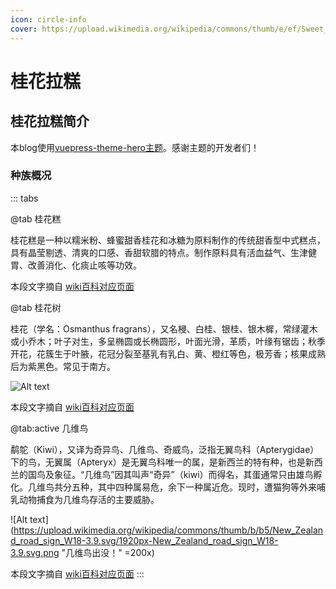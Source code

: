 ```yaml
---
icon: circle-info
cover: https://upload.wikimedia.org/wikipedia/commons/thumb/e/ef/Sweet_Tea_Olive_Cake.jpg/1920px-Sweet_Tea_Olive_Cake.jpg
---
```


# 桂花拉糕

## 桂花拉糕简介

本blog使用[vuepress-theme-hero主题](https://theme-hope.vuejs.press/zh/)。感谢主题的开发者们！

### 种族概况


::: tabs

@tab 桂花糕

桂花糕是一种以糯米粉、蜂蜜甜香桂花和冰糖为原料制作的传统甜香型中式糕点，具有晶莹剔透、清爽的口感、香甜软腊的特点。制作原料具有活血益气、生津健胃、改善消化、化痰止咳等功效。

本段文字摘自 [wiki百科对应页面](https://zh.wikipedia.org/wiki/%E6%A1%82%E8%8A%B1%E7%B3%95 "wiki百科对应页面")

@tab 桂花树

桂花（学名：Osmanthus fragrans），又名梫、白桂、银桂、银木樨，常绿灌木或小乔木；叶子对生，多呈椭圆或长椭圆形，叶面光滑，革质，叶缘有锯齿；秋季开花，花簇生于叶腋，花冠分裂至基乳有乳白、黄、橙红等色，极芳香；核果成熟后为紫黑色。常见于南方。

![Alt text](https://upload.wikimedia.org/wikipedia/commons/thumb/1/18/Osmanthus_heterophyllus-hangzhou.JPG/1920px-Osmanthus_heterophyllus-hangzhou.JPG "桂花树")

本段文字摘自 [wiki百科对应页面](https://zh.wikipedia.org/wiki/%E6%A1%82%E8%8A%B1 "wiki百科对应页面")

@tab:active 几维鸟

鹬鸵（Kiwi），又译为奇异鸟、几维鸟、奇威鸟，泛指无翼鸟科（Apterygidae）下的鸟，无翼属（Apteryx）是无翼鸟科唯一的属，是新西兰的特有种，也是新西兰的国鸟及象征。“几维鸟”因其叫声“奇异”（kiwi）而得名，其蛋通常只由雄鸟孵化。几维鸟共分五种，其中四种属易危，余下一种属近危。现时，遭猫狗等外来哺乳动物捕食为几维鸟存活的主要威胁。

![Alt text](https://upload.wikimedia.org/wikipedia/commons/thumb/b/b5/New_Zealand_road_sign_W18-3.9.svg/1920px-New_Zealand_road_sign_W18-3.9.svg.png "几维鸟出没！" =200x)

本段文字摘自 [wiki百科对应页面](https://zh.wikipedia.org/wiki/%E9%B7%B8%E9%B4%95 "wiki百科对应页面")
:::
